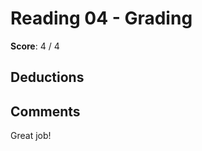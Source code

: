 Reading 04 - Grading
====================

**Score**: 4 / 4

Deductions
----------


Comments
--------
Great job!
